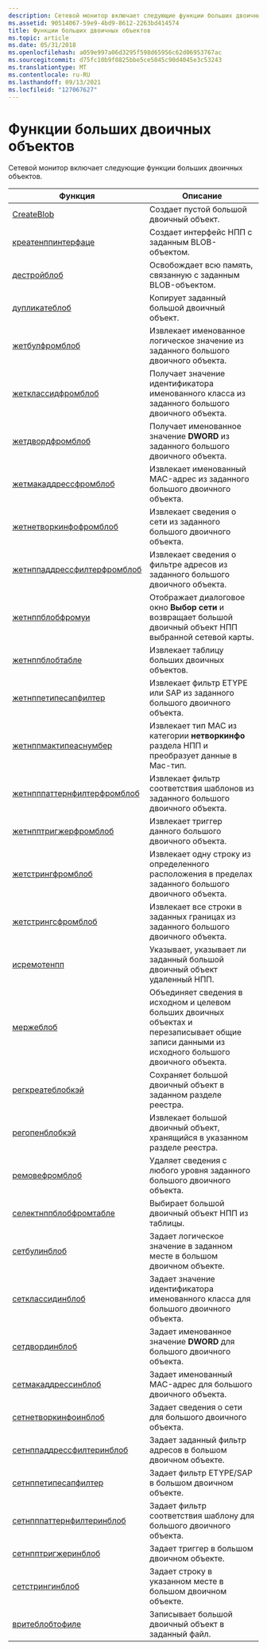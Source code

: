 ```yaml
---
description: Сетевой монитор включает следующие функции больших двоичных объектов.
ms.assetid: 90514067-59e9-4bd9-8612-2263bd414574
title: Функции больших двоичных объектов
ms.topic: article
ms.date: 05/31/2018
ms.openlocfilehash: a059e997a06d3295f598d65956c62d06953767ac
ms.sourcegitcommit: d75fc10b9f0825bbe5ce5045c90d4045e3c53243
ms.translationtype: MT
ms.contentlocale: ru-RU
ms.lasthandoff: 09/13/2021
ms.locfileid: "127067627"
---
```

# <a name="blob-functions"></a>Функции больших двоичных объектов

Сетевой монитор включает следующие функции больших двоичных объектов.



| Функция                                                       | Описание                                                                                                                      |
|----------------------------------------------------------------|----------------------------------------------------------------------------------------------------------------------------------|
| [CreateBlob](createblob.md)                                   | Создает пустой большой двоичный объект.                                                                                                           |
| [креатенппинтерфаце](createnppinterface.md)                   | Создает интерфейс НПП с заданным BLOB-объектом.                                                                                      |
| [дестройблоб](destroyblob.md)                                 | Освобождает всю память, связанную с заданным BLOB-объектом.                                                                                   |
| [дупликатеблоб](duplicateblob.md)                             | Копирует заданный большой двоичный объект.                                                                                                             |
| [жетбулфромблоб](getboolfromblob.md)                         | Извлекает именованное логическое значение из заданного большого двоичного объекта.                                                                             |
| [жетклассидфромблоб](getclassidfromblob.md)                   | Получает значение идентификатора именованного класса из заданного большого двоичного объекта.                                                                    |
| [жетдвордфромблоб](getdwordfromblob.md)                       | Получает именованное значение **DWORD** из заданного большого двоичного объекта.                                                                           |
| [жетмакаддрессфромблоб](getmacaddressfromblob.md)             | Извлекает именованный MAC-адрес из заданного большого двоичного объекта.                                                                               |
| [жетнетворкинфофромблоб](getnetworkinfofromblob.md)           | Извлекает сведения о сети из заданного большого двоичного объекта.                                                                                 |
| [жетнппаддрессфилтерфромблоб](getnppaddressfilterfromblob.md) | Извлекает сведения о фильтре адресов из заданного большого двоичного объекта.                                                                          |
| [жетнппблобфромуи](getnppblobfromui.md)                       | Отображает диалоговое окно **Выбор сети** и возвращает большой двоичный объект НПП выбранной сетевой карты.                                       |
| [жетнппблобтабле](getnppblobtable.md)                         | Извлекает таблицу больших двоичных объектов.                                                                                                      |
| [жетнппетипесапфилтер](getnppetypesapfilter.md)               | Извлекает фильтр ETYPE или SAP из заданного большого двоичного объекта.                                                                                |
| [жетнппмактипеаснумбер](getnppmactypeasnumber.md)             | Извлекает тип MAC из категории **нетворкинфо** раздела НПП и преобразует данные в Mac-тип. |
| [жетнпппаттернфилтерфромблоб](getnpppatternfilterfromblob.md) | Извлекает фильтр соответствия шаблонов из заданного большого двоичного объекта.                                                                            |
| [жетнпптригжерфромблоб](getnpptriggerfromblob.md)             | Извлекает триггер данного большого двоичного объекта.                                                                                           |
| [жетстрингфромблоб](getstringfromblob.md)                     | Извлекает одну строку из определенного расположения в пределах заданного большого двоичного объекта.                                                          |
| [жетстрингсфромблоб](getstringsfromblob.md)                   | Извлекает все строки в заданных границах из заданного большого двоичного объекта.                                                          |
| [исремотенпп](isremotenpp.md)                                 | Указывает, указывает ли заданный большой двоичный объект удаленный НПП.                                                                         |
| [мержеблоб](mergeblob.md)                                     | Объединяет сведения в исходном и целевом больших двоичных объектах и перезаписывает общие записи данными из исходного большого двоичного объекта.                  |
| [регкреатеблобкэй](regcreateblobkey.md)                       | Сохраняет большой двоичный объект в заданном разделе реестра.                                                                                         |
| [регопенблобкэй](regopenblobkey.md)                           | Извлекает большой двоичный объект, хранящийся в указанном разделе реестра.                                                                               |
| [ремовефромблоб](removefromblob.md)                           | Удаляет сведения с любого уровня заданного большого двоичного объекта.                                                                              |
| [селектнппблобфромтабле](selectnppblobfromtable.md)           | Выбирает большой двоичный объект НПП из таблицы.                                                                                                |
| [сетбулинблоб](setboolinblob.md)                             | Задает логическое значение в заданном месте в большом двоичном объекте.                                                                        |
| [сетклассидинблоб](setclassidinblob.md)                       | Задает значение идентификатора именованного класса для большого двоичного объекта.                                                                                |
| [сетдвординблоб](setdwordinblob.md)                           | Задает именованное значение **DWORD** для большого двоичного объекта.                                                                                       |
| [сетмакаддрессинблоб](setmacaddressinblob.md)                 | Задает именованный MAC-адрес для большого двоичного объекта.                                                                                           |
| [сетнетворкинфоинблоб](setnetworkinfoinblob.md)               | Задает сведения о сети для большого двоичного объекта.                                                                                         |
| [сетнппаддрессфилтеринблоб](setnppaddressfilterinblob.md)     | Задает заданный фильтр адресов в большом двоичном объекте.                                                                                       |
| [сетнппетипесапфилтер](setnppetypesapfilter.md)               | Задает фильтр ETYPE/SAP в большом двоичном объекте.                                                                                             |
| [сетнпппаттернфилтеринблоб](setnpppatternfilterinblob.md)     | Задает фильтр соответствия шаблону для большого двоичного объекта.                                                                                        |
| [сетнпптригжеринблоб](setnpptriggerinblob.md)                 | Задает триггер в большом двоичном объекте.                                                                                                      |
| [сетстрингинблоб](setstringinblob.md)                         | Задает строку в указанном месте в большом двоичном объекте.                                                                               |
| [вритеблобтофиле](writeblobtofile.md)                         | Записывает большой двоичный объект в заданный файл.                                                                                                   |



 

 

 




